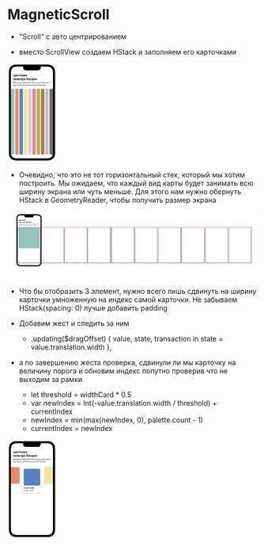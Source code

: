 # MagneticScroll

- "Scroll" с авто центрированием

- вместо ScrollView создаем HStack и заполняем его карточками

<img src="https://github.com/ihValery/MagneticScroll/blob/main/Images/HStackDefault.png?raw=true"></a>

- Очевидно, что это не тот горизонтальный стек, который мы хотим построить. Мы ожидаем, что каждый вид карты будет занимать всю ширину экрана или чуть меньше. Для этого нам нужно обернуть HStack в GeometryReader, чтобы получить размер экрана

<img src="https://github.com/ihValery/MagneticScroll/blob/main/Images/HStackGeometry.png?raw=true"></a>

- Что бы отобразить 3 элемент, нужно всего лишь сдвинуть на ширину карточки умноженную на индекс самой карточки. Не забываем HStack(spacing: 0) лучше добавить padding
- Добавим жест и следить за ним

    - .updating($dragOffset) { value, state, transaction in
    state = value.translation.width
    }, 

- а по завершению жеста проверка, сдвинули ли мы карточку на величину порога и обновим индекс попутно проверив что не выходим за рамки

    - let threshold = widthCard * 0.5
    - var newIndex = Int(-value.translation.width / threshold) + currentIndex
    - newIndex = min(max(newIndex, 0), palette.count - 1)
    - currentIndex = newIndex

<img src="https://github.com/ihValery/MagneticScroll/blob/main/Images/result.png?raw=true"></a>
